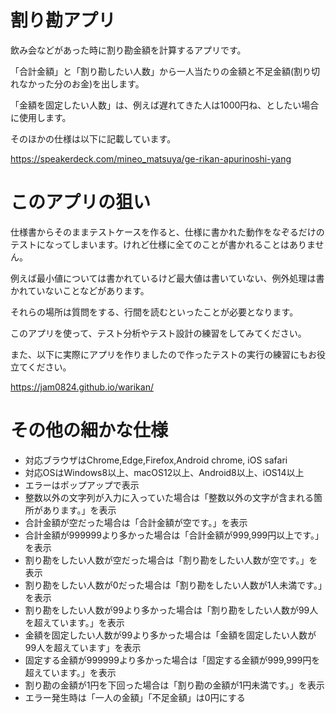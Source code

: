 # 割り勘アプリ
飲み会などがあった時に割り勘金額を計算するアプリです。

「合計金額」と「割り勘したい人数」から一人当たりの金額と不足金額(割り切れなかった分のお金)を出します。

「金額を固定したい人数」は、例えば遅れてきた人は1000円ね、としたい場合に使用します。

そのほかの仕様は以下に記載しています。

https://speakerdeck.com/mineo_matsuya/ge-rikan-apurinoshi-yang


# このアプリの狙い
仕様書からそのままテストケースを作ると、仕様に書かれた動作をなぞるだけのテストになってしまいます。けれど仕様に全てのことが書かれることはありません。

例えば最小値については書かれているけど最大値は書いていない、例外処理は書かれていないことなどがあります。

それらの場所は質問をする、行間を読むといったことが必要となります。

このアプリを使って、テスト分析やテスト設計の練習をしてみてください。

また、以下に実際にアプリを作りましたので作ったテストの実行の練習にもお役立てください。

https://jam0824.github.io/warikan/

# その他の細かな仕様
* 対応ブラウザはChrome,Edge,Firefox,Android chrome, iOS safari
* 対応OSはWindows8以上、macOS12以上、Android8以上、iOS14以上
* エラーはポップアップで表示
* 整数以外の文字列が入力に入っていた場合は「整数以外の文字が含まれる箇所があります。」を表示
* 合計金額が空だった場合は「合計金額が空です。」を表示
* 合計金額が999999より多かった場合は「合計金額が999,999円以上です。」を表示
* 割り勘をしたい人数が空だった場合は「割り勘をしたい人数が空です。」を表示
* 割り勘をしたい人数が0だった場合は「割り勘をしたい人数が1人未満です。」を表示
* 割り勘をしたい人数が99より多かった場合は「割り勘をしたい人数が99人を超えています。」を表示
* 金額を固定したい人数が99より多かった場合は「金額を固定したい人数が99人を超えています」を表示
* 固定する金額が999999より多かった場合は「固定する金額が999,999円を超えています。」を表示
* 割り勘の金額が1円を下回った場合は「割り勘の金額が1円未満です。」を表示
* エラー発生時は「一人の金額」「不足金額」は0円にする
